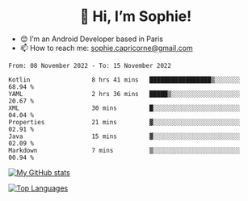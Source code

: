<h1 align="center"> 👋 Hi, I’m Sophie! </h1>  

- 😊 I’m an Android Developer based in Paris
- 📫 How to reach me: sophie.capricorne@gmail.com


<!--START_SECTION:waka-->

```text
From: 08 November 2022 - To: 15 November 2022

Kotlin                 8 hrs 41 mins   █████████████████▒░░░░░░░   68.94 %
YAML                   2 hrs 36 mins   █████▒░░░░░░░░░░░░░░░░░░░   20.67 %
XML                    30 mins         █░░░░░░░░░░░░░░░░░░░░░░░░   04.04 %
Properties             21 mins         ▓░░░░░░░░░░░░░░░░░░░░░░░░   02.91 %
Java                   15 mins         ▓░░░░░░░░░░░░░░░░░░░░░░░░   02.09 %
Markdown               7 mins          ▒░░░░░░░░░░░░░░░░░░░░░░░░   00.94 %
```

<!--END_SECTION:waka-->

[![My GitHub stats](https://github-readme-stats.vercel.app/api?username=sophicapri&show_icons=true&theme=buefy)](https://github.com/anuraghazra/github-readme-stats)

[![Top Languages](https://github-readme-stats.vercel.app/api/top-langs/?username=sophicapri&langs_count=2&layout=compact)](https://github.com/anuraghazra/github-readme-stats)

